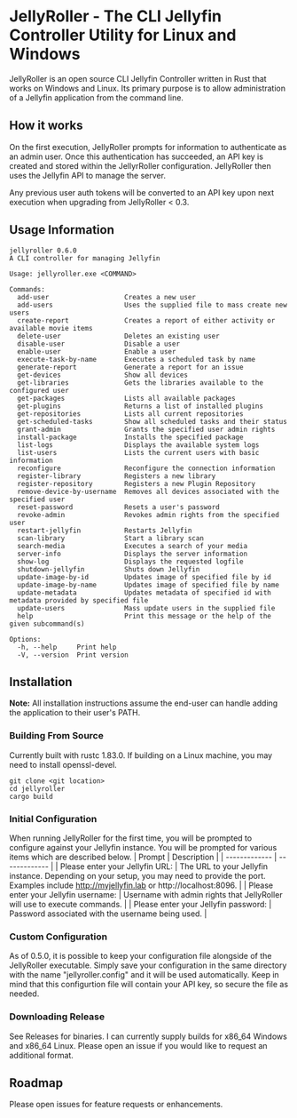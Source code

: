 # JellyRoller - The CLI Jellyfin Controller Utility for Linux and Windows

JellyRoller is an open source CLI Jellyfin Controller written in Rust that works on Windows and Linux. Its primary purpose is to allow administration of a Jellyfin application from the command line.

## How it works
On the first execution, JellyRoller prompts for information to authenticate as an admin user.  Once this authentication has succeeded, an API key is created and stored within the JellyrRoller configuration.  JellyRoller then uses the Jellyfin API to manage the server.

Any previous user auth tokens will be converted to an API key upon next execution when upgrading from JellyRoller < 0.3.

## Usage Information

```
jellyroller 0.6.0
A CLI controller for managing Jellyfin

Usage: jellyroller.exe <COMMAND>

Commands:
  add-user                   Creates a new user
  add-users                  Uses the supplied file to mass create new users
  create-report              Creates a report of either activity or available movie items
  delete-user                Deletes an existing user
  disable-user               Disable a user
  enable-user                Enable a user
  execute-task-by-name       Executes a scheduled task by name
  generate-report            Generate a report for an issue
  get-devices                Show all devices
  get-libraries              Gets the libraries available to the configured user
  get-packages               Lists all available packages
  get-plugins                Returns a list of installed plugins
  get-repositories           Lists all current repositories
  get-scheduled-tasks        Show all scheduled tasks and their status
  grant-admin                Grants the specified user admin rights
  install-package            Installs the specified package
  list-logs                  Displays the available system logs
  list-users                 Lists the current users with basic information
  reconfigure                Reconfigure the connection information
  register-library           Registers a new library
  register-repository        Registers a new Plugin Repository
  remove-device-by-username  Removes all devices associated with the specified user
  reset-password             Resets a user's password
  revoke-admin               Revokes admin rights from the specified user
  restart-jellyfin           Restarts Jellyfin
  scan-library               Start a library scan
  search-media               Executes a search of your media
  server-info                Displays the server information
  show-log                   Displays the requested logfile
  shutdown-jellyfin          Shuts down Jellyfin
  update-image-by-id         Updates image of specified file by id
  update-image-by-name       Updates image of specified file by name
  update-metadata            Updates metadata of specified id with metadata provided by specified file
  update-users               Mass update users in the supplied file
  help                       Print this message or the help of the given subcommand(s)

Options:
  -h, --help     Print help
  -V, --version  Print version

```

## Installation

**Note:** All installation instructions assume the end-user can handle adding the application to their user's PATH.

### Building From Source

Currently built with rustc 1.83.0. If building on a Linux machine, you may need to install openssl-devel.

```
git clone <git location>
cd jellyroller
cargo build
```

### Initial Configuration

When running JellyRoller for the first time, you will be prompted to configure against your Jellyfin instance. You will be prompted for various items which are described below.
| Prompt | Description |
| ------------- | ------------- |
| Please enter your Jellyfin URL: | The URL to your Jellyfin instance. Depending on your setup, you may need to provide the port. Examples include http://myjellyfin.lab or http://localhost:8096. |
| Please enter your Jellyfin username: | Username with admin rights that JellyRoller will use to execute commands. |
| Please enter your Jellyfin password: | Password associated with the username being used. |

### Custom Configuration
As of 0.5.0, it is possible to keep your configuration file alongside of the JellyRoller executable.  Simply save your configuration in the same directory with the name "jellyroller.config" and it will be used automatically.  Keep in mind that this configurtion file will contain your API key, so secure the file as needed.

### Downloading Release

See Releases for binaries. I can currently supply builds for x86_64 Windows and x86_64 Linux. Please open an issue if you would like to request an additional format.

## Roadmap

Please open issues for feature requests or enhancements.
